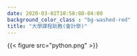 ```yaml
---
date: 2020-03-02T10:58:08-04:00
background_color_class : "bg-washed-red"
title: "大學課程助教(會計學)"
---
```

{{< figure src="python.png" >}}
